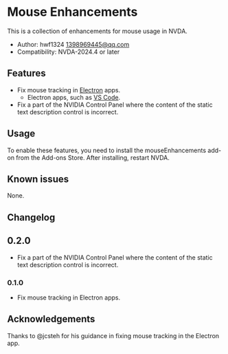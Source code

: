 # Mouse Enhancements

This is a collection of enhancements for mouse usage in NVDA.

* Author: hwf1324 <1398969445@qq.com>
* Compatibility: NVDA-2024.4 or later

## Features

* Fix mouse tracking in [Electron](https://www.electronjs.org/) apps.
  * Electron apps, such as [VS Code](https://code.visualstudio.com/).
* Fix a part of the NVIDIA Control Panel where the content of the static text description control is incorrect.

## Usage

To enable these features, you need to install the mouseEnhancements add-on from the Add-ons Store. After installing, restart NVDA.

## Known issues

None.

## Changelog

## 0.2.0

* Fix a part of the NVIDIA Control Panel where the content of the static text description control is incorrect.

### 0.1.0

* Fix mouse tracking in Electron apps.

## Acknowledgements

Thanks to @jcsteh for his guidance in fixing mouse tracking in the Electron app.

